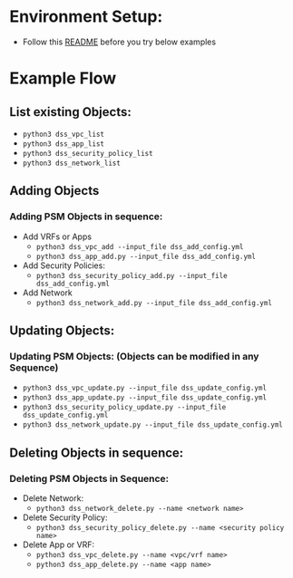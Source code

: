 # Environment Setup:
* Follow this [README](https://github.com/pensando/psm-tools/blob/main/client/README.md) before you try below examples

# Example Flow

## List existing Objects:
* `python3 dss_vpc_list`
* `python3 dss_app_list`
* `python3 dss_security_policy_list`
* `python3 dss_network_list`

## Adding Objects
### Adding PSM Objects in sequence:
* Add VRFs or Apps
    * `python3 dss_vpc_add --input_file dss_add_config.yml`
    * `python3 dss_app_add.py --input_file dss_add_config.yml`
* Add Security Policies:
    * `python3 dss_security_policy_add.py --input_file dss_add_config.yml`
* Add Network
    * `python3 dss_network_add.py --input_file dss_add_config.yml`

## Updating Objects:
### Updating PSM Objects: (Objects can be modified in any Sequence) 
* `python3 dss_vpc_update.py --input_file dss_update_config.yml`
* `python3 dss_app_update.py --input_file dss_update_config.yml`
* `python3 dss_security_policy_update.py --input_file dss_update_config.yml`
* `python3 dss_network_update.py --input_file dss_update_config.yml`

## Deleting Objects in sequence:
### Deleting PSM Objects in Sequence:
* Delete Network:
    * `python3 dss_network_delete.py --name <network name>`
* Delete Security Policy:
    * `python3 dss_security_policy_delete.py --name <security policy name>`
* Delete App or VRF:
    * `python3 dss_vpc_delete.py --name <vpc/vrf name>`
    * `python3 dss_app_delete.py --name <app name>`
